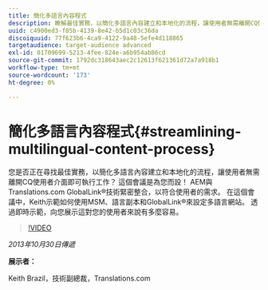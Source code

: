 ```yaml
---
title: 簡化多語言內容程式
description: 瞭解最佳實務，以簡化多語言內容建立和本地化的流程，讓使用者無需離開CQ使用者介面即可執行工作。 AEM與Translations.com GlobalLink®技術緊密整合，以符合使用者的需求。 觀看Keith示範如何使用MSM、語言副本和GlobalLink®來建立和設定多語言網站。 透過即時示範，向您展示這對您的使用者來說有多麼容易。
uuid: c4900ed3-f85b-4139-8e42-b5d1c03c36da
discoiquuid: 77f623b6-4ca9-4122-9a48-5efe4d118865
targetaudience: target-audience advanced
exl-id: 01709699-5213-4fee-824e-a6b954ab86cd
source-git-commit: 1792dc318643aec2c12613f621361d72a7a918b1
workflow-type: tm+mt
source-wordcount: '173'
ht-degree: 0%

---
```


# 簡化多語言內容程式{#streamlining-multilingual-content-process}

您是否正在尋找最佳實務，以簡化多語言內容建立和本地化的流程，讓使用者無需離開CQ使用者介面即可執行工作？ 這個會議是為您而設！ AEM與Translations.com GlobalLink®技術緊密整合，以符合使用者的需求。 在這個會議中，Keith示範如何使用MSM、語言副本和GlobalLink®來設定多語言網站。 透過即時示範，向您展示這對您的使用者來說有多麼容易。

>[!VIDEO](https://video.tv.adobe.com/v/19569/?quality=9)

*2013年10月30日傳遞*

**展示者：**

Keith Brazil，技術副總裁，Translations.com

<!--
[Get back to the Overview](https://helpx.adobe.com/experience-manager/kt/eseminars/gems/aem-index.html)
-->
